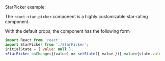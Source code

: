 StarPicker example:

The `react-star-picker` component is a highly customizable star-rating component.

With the default props, the component has the following form

```jsx
import React from 'react';
import StarPicker from './StarPicker';
initialState = { value: null };
<StarPicker onChange={(value) => setState({ value })} value={state.value} />;
```

